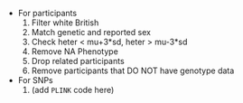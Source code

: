 - For participants
    1. Filter white British
    2. Match genetic and reported sex
    3. Check heter < mu+3\*sd, heter > mu-3\*sd
    4. Remove NA Phenotype
    5. Drop related participants
    6. Remove participants that DO NOT have genotype data
- For SNPs
    1. (add `PLINK` code here)
